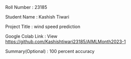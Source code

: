 Roll Number       :   23185

Student Name      :   Kashish Tiwari

Project Title     :   wind speed prediction 

Google Colab Link :    View https://github.com/Kashishtiwari23185/AIMLMonth2023-1 

Summary(Optional) :   100 percent accuracy 
